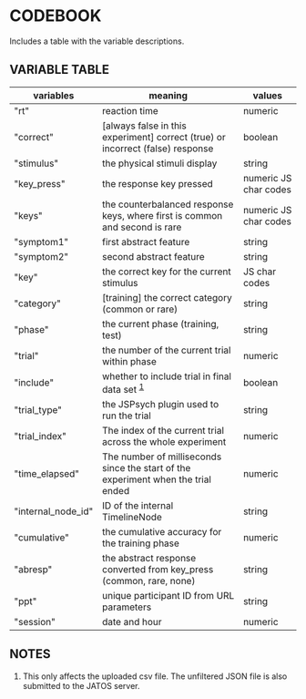 # CODEBOOK

Includes a table with the variable descriptions.

## VARIABLE TABLE

| variables          | meaning                                                                           | values                |
| ------------------ | --------------------------------------------------------------------------------- | --------------------- |
| "rt"               | reaction time                                                                     | numeric               |
| "correct"          | [always false in this experiment] correct (true) or incorrect (false) response    | boolean               |
| "stimulus"         | the physical stimuli display                                                      | string                |
| "key_press"        | the response key pressed                                                          | numeric JS char codes |
| "keys"             | the counterbalanced response keys, where first is common and second is rare       | numeric JS char codes |
| "symptom1"         | first abstract feature                                                            | string                |
| "symptom2"         | second abstract feature                                                           | string                |
| "key"              | the correct key for the current stimulus                                          | JS char codes         |
| "category"         | [training] the correct category (common or rare)                                  | string                |
| "phase"            | the current phase (training, test)                                                | string                |
| "trial"            | the number of the current trial within phase                                      | numeric               |
| "include"          | whether to include trial in final data set <sup>[1](#NOTES)</sup>                 | boolean               |
| "trial_type"       | the JSPsych plugin used to run the trial                                          | string                |
| "trial_index"      | The index of the current trial across the whole experiment                        | numeric               |
| "time_elapsed"     | The number of milliseconds since the start of the experiment when the trial ended | numeric               |
| "internal_node_id" | ID of the internal TimelineNode                                                   | string                |
| "cumulative"       | the cumulative accuracy for the training phase                                    | numeric               |
| "abresp"           | the abstract response converted from key_press (common, rare, none)               | string                |
| "ppt"              | unique participant ID from URL parameters                                         | string                |
| "session"          | date and hour                                                                     | numeric               |

<h2 id="NOTES">NOTES</h2>

1.  This only affects the uploaded csv file. The unfiltered JSON file is also
    submitted to the JATOS server.
